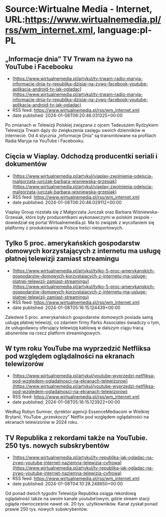 # Source:Wirtualne Media - Internet, URL:https://www.wirtualnemedia.pl/rss/wm_internet.xml, language:pl-PL

## „Informacje dnia” TV Trwam na żywo na YouTube i Facebooku
 - [https://www.wirtualnemedia.pl/artykul/tv-trwam-radio-maryja-informacje-dnia-tv-republika-dzisiaj-na-zywo-facebook-youtube-aplikacja-android-tv-jak-ogladac](https://www.wirtualnemedia.pl/artykul/tv-trwam-radio-maryja-informacje-dnia-tv-republika-dzisiaj-na-zywo-facebook-youtube-aplikacja-android-tv-jak-ogladac)
 - RSS feed: https://www.wirtualnemedia.pl/rss/wm_internet.xml
 - date published: 2024-01-08T06:20:46.031325+00:00

Po zmianach w Telewizji Polskiej związana z ojcem Tadeuszem Rydzykiem Telewizja Trwam dąży do zwiększenia zasięgu swoich dzienników w internecie. Od 4 stycznia „Informacje Dnia” są transmitowane na profilach Radia Maryja na YouTube i Facebooku.

## Cięcia w Viaplay. Odchodzą producentki seriali i dokumentów
 - [https://www.wirtualnemedia.pl/artykul/viaplay-zwolnienia-odejscia-malgorzata-jurczak-barbara-wisniewska-grzesiak](https://www.wirtualnemedia.pl/artykul/viaplay-zwolnienia-odejscia-malgorzata-jurczak-barbara-wisniewska-grzesiak)
 - RSS feed: https://www.wirtualnemedia.pl/rss/wm_internet.xml
 - date published: 2024-01-08T06:20:46.029112+00:00

Viaplay Group rozstała się z Małgorzata Jurczak oraz Barbara Wiśniewska-Grzesiak, które były producentkami wykonawczymi w polskim zespole - dowiedział się portal Wirtualnemedia.pl. Ma to związek z wycofaniem się platformy z produkowania w Polsce treści niesportowych.

## Tylko 5 proc. amerykańskich gospodarstw domowych korzystających z internetu ma usługę płatnej telewizji zamiast streamingu
 - [https://www.wirtualnemedia.pl/artykul/tylko-5-proc-amerykanskich-gospodarstw-domowych-korzystajacych-z-internetu-ma-usluge-platnej-telewizji-zamiast-streamingu](https://www.wirtualnemedia.pl/artykul/tylko-5-proc-amerykanskich-gospodarstw-domowych-korzystajacych-z-internetu-ma-usluge-platnej-telewizji-zamiast-streamingu)
 - RSS feed: https://www.wirtualnemedia.pl/rss/wm_internet.xml
 - date published: 2024-01-08T05:16:15.124439+00:00

Zaledwie 5 proc. amerykańskich gospodarstw domowych posiada samą usługę płatnej telewizji, co zdaniem firmy Parks Associates świadczy o tym, że usługodawcy oferujący telewizję kablową w dalszym ciągu tracą abonentów na rzecz platform streamingowych.

## W tym roku YouTube ma wyprzedzić Netfliksa pod względem oglądalności na ekranach telewizorów
 - [https://www.wirtualnemedia.pl/artykul/youtube-wyprzedzi-netfliksa-pod-wzgledem-ogladalnosci-na-ekranach-telewizorow](https://www.wirtualnemedia.pl/artykul/youtube-wyprzedzi-netfliksa-pod-wzgledem-ogladalnosci-na-ekranach-telewizorow)
 - RSS feed: https://www.wirtualnemedia.pl/rss/wm_internet.xml
 - date published: 2024-01-08T05:16:15.123922+00:00

Według Robyn Sumner, dyrektor agencji EssenceMediacom w Wielkiej Brytanii, YouTube „przeskoczy” Netflix pod względem oglądalności na ekranach telewizorów w 2024 roku.

## TV Republika z rekordami także na YouTubie. 250 tys. nowych subskrybentów
 - [https://www.wirtualnemedia.pl/artykul/tv-republika-jak-ogladac-na-zywo-youtube-internet-naziemna-telewizja-cyfrowa](https://www.wirtualnemedia.pl/artykul/tv-republika-jak-ogladac-na-zywo-youtube-internet-naziemna-telewizja-cyfrowa)
 - RSS feed: https://www.wirtualnemedia.pl/rss/wm_internet.xml
 - date published: 2024-01-08T04:10:28.248650+00:00

Od ponad dwóch tygodni Telewizja Republika osiąga rekordową oglądalność także na swoim kanale youtube’owym, gdzie stream stacji ogląda równocześnie nawet ok. 20 tys. użytkowników. Kanał zyskał ponad prawie 250 tys. nowych subskrybentów.

